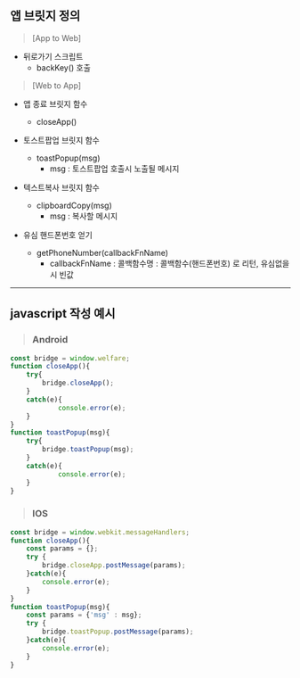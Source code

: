 ## 앱 브릿지 정의

> [App to Web]
+ 뒤로가기 스크립트
   + backKey() 호출

> [Web to App]
+ 앱 종료 브릿지 함수
   + closeApp()

+ 토스트팝업 브릿지 함수
   + toastPopup(msg)
     - msg : 토스트팝업 호출시 노출될 메시지

+ 텍스트복사 브릿지 함수
   + clipboardCopy(msg)
     - msg : 복사할 메시지
+ 유심 핸드폰번호 얻기 
   + getPhoneNumber(callbackFnName) 
     - callbackFnName : 콜백함수명 : 콜백함수(핸드폰번호) 로 리턴, 유심없을시 빈값
---
## javascript 작성 예시
> ### Android
```javascript
const bridge = window.welfare;
function closeApp(){
	try{
		bridge.closeApp();
	}
	catch(e){
     		console.error(e);
   	}
}
function toastPopup(msg){
	try{
		bridge.toastPopup(msg);
	}
	catch(e){
     		console.error(e);
   	}
}
```
> ### IOS
```javascript
const bridge = window.webkit.messageHandlers;
function closeApp(){
	const params = {};
	try {
		bridge.closeApp.postMessage(params);
	}catch(e){
		console.error(e);
	}
}
function toastPopup(msg){
	const params = {'msg' : msg};
	try {
		bridge.toastPopup.postMessage(params);
	}catch(e){
		console.error(e);
	}
}
```

